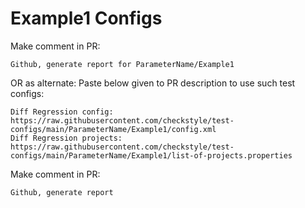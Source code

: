 # Example1 Configs
Make comment in PR:
```
Github, generate report for ParameterName/Example1
```
OR as alternate:
Paste below given to PR description to use such test configs:
```
Diff Regression config: https://raw.githubusercontent.com/checkstyle/test-configs/main/ParameterName/Example1/config.xml
Diff Regression projects: https://raw.githubusercontent.com/checkstyle/test-configs/main/ParameterName/Example1/list-of-projects.properties
```
Make comment in PR:
```
Github, generate report
```
